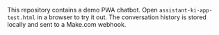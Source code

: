 This repository contains a demo PWA chatbot. Open `assistant-ki-app-test.html`
in a browser to try it out. The conversation history is stored locally and
sent to a Make.com webhook.

